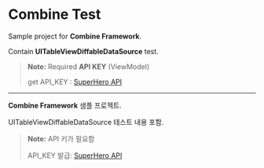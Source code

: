 # Combine Test

Sample project for **Combine Framework**.

Contain **UITableViewDiffableDataSource** test.

> **Note:** Required **API KEY** (ViewModel)
> 
> get API_KEY : [SuperHero API](https://superheroapi.com)

  
  ---

**Combine Framework** 샘플 프로젝트.

UITableViewDiffableDataSource 테스트 내용 포함.


> **Note:** API 키가 필요함
> 
> API_KEY 발급: [SuperHero API](https://superheroapi.com)
